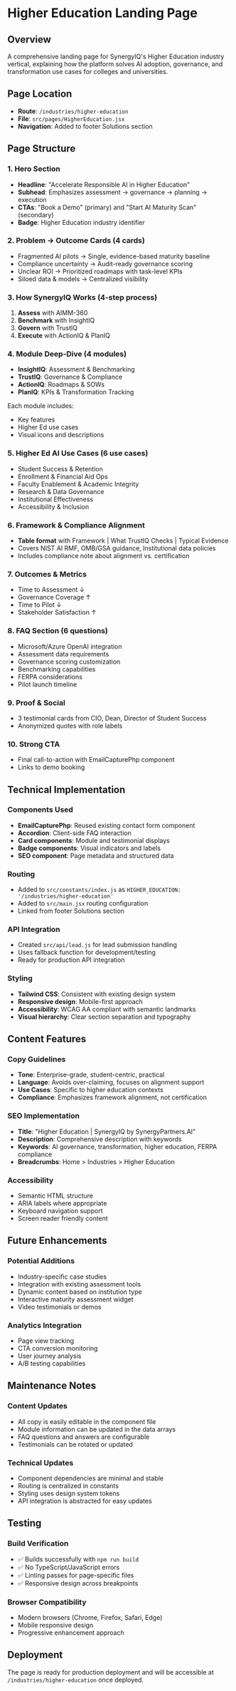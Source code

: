 # Higher Education Landing Page

## Overview
A comprehensive landing page for SynergyIQ's Higher Education industry vertical, explaining how the platform solves AI adoption, governance, and transformation use cases for colleges and universities.

## Page Location
- **Route**: `/industries/higher-education`
- **File**: `src/pages/HigherEducation.jsx`
- **Navigation**: Added to footer Solutions section

## Page Structure

### 1. Hero Section
- **Headline**: "Accelerate Responsible AI in Higher Education"
- **Subhead**: Emphasizes assessment → governance → planning → execution
- **CTAs**: "Book a Demo" (primary) and "Start AI Maturity Scan" (secondary)
- **Badge**: Higher Education industry identifier

### 2. Problem → Outcome Cards (4 cards)
- Fragmented AI pilots → Single, evidence-based maturity baseline
- Compliance uncertainty → Audit-ready governance scoring
- Unclear ROI → Prioritized roadmaps with task-level KPIs
- Siloed data & models → Centralized visibility

### 3. How SynergyIQ Works (4-step process)
1. **Assess** with AIMM-360
2. **Benchmark** with InsightIQ
3. **Govern** with TrustIQ
4. **Execute** with ActionIQ & PlanIQ

### 4. Module Deep-Dive (4 modules)
- **InsightIQ**: Assessment & Benchmarking
- **TrustIQ**: Governance & Compliance
- **ActionIQ**: Roadmaps & SOWs
- **PlanIQ**: KPIs & Transformation Tracking

Each module includes:
- Key features
- Higher Ed use cases
- Visual icons and descriptions

### 5. Higher Ed AI Use Cases (6 use cases)
- Student Success & Retention
- Enrollment & Financial Aid Ops
- Faculty Enablement & Academic Integrity
- Research & Data Governance
- Institutional Effectiveness
- Accessibility & Inclusion

### 6. Framework & Compliance Alignment
- **Table format** with Framework | What TrustIQ Checks | Typical Evidence
- Covers NIST AI RMF, OMB/GSA guidance, Institutional data policies
- Includes compliance note about alignment vs. certification

### 7. Outcomes & Metrics
- Time to Assessment ↓
- Governance Coverage ↑
- Time to Pilot ↓
- Stakeholder Satisfaction ↑

### 8. FAQ Section (6 questions)
- Microsoft/Azure OpenAI integration
- Assessment data requirements
- Governance scoring customization
- Benchmarking capabilities
- FERPA considerations
- Pilot launch timeline

### 9. Proof & Social
- 3 testimonial cards from CIO, Dean, Director of Student Success
- Anonymized quotes with role labels

### 10. Strong CTA
- Final call-to-action with EmailCapturePhp component
- Links to demo booking

## Technical Implementation

### Components Used
- **EmailCapturePhp**: Reused existing contact form component
- **Accordion**: Client-side FAQ interaction
- **Card components**: Module and testimonial displays
- **Badge components**: Visual indicators and labels
- **SEO component**: Page metadata and structured data

### Routing
- Added to `src/constants/index.js` as `HIGHER_EDUCATION: '/industries/higher-education'`
- Added to `src/main.jsx` routing configuration
- Linked from footer Solutions section

### API Integration
- Created `src/api/lead.js` for lead submission handling
- Uses fallback function for development/testing
- Ready for production API integration

### Styling
- **Tailwind CSS**: Consistent with existing design system
- **Responsive design**: Mobile-first approach
- **Accessibility**: WCAG AA compliant with semantic landmarks
- **Visual hierarchy**: Clear section separation and typography

## Content Features

### Copy Guidelines
- **Tone**: Enterprise-grade, student-centric, practical
- **Language**: Avoids over-claiming, focuses on alignment support
- **Use Cases**: Specific to higher education contexts
- **Compliance**: Emphasizes framework alignment, not certification

### SEO Implementation
- **Title**: "Higher Education | SynergyIQ by SynergyPartners.AI"
- **Description**: Comprehensive description with keywords
- **Keywords**: AI governance, transformation, higher education, FERPA compliance
- **Breadcrumbs**: Home > Industries > Higher Education

### Accessibility
- Semantic HTML structure
- ARIA labels where appropriate
- Keyboard navigation support
- Screen reader friendly content

## Future Enhancements

### Potential Additions
- Industry-specific case studies
- Integration with existing assessment tools
- Dynamic content based on institution type
- Interactive maturity assessment widget
- Video testimonials or demos

### Analytics Integration
- Page view tracking
- CTA conversion monitoring
- User journey analysis
- A/B testing capabilities

## Maintenance Notes

### Content Updates
- All copy is easily editable in the component file
- Module information can be updated in the data arrays
- FAQ questions and answers are configurable
- Testimonials can be rotated or updated

### Technical Updates
- Component dependencies are minimal and stable
- Routing is centralized in constants
- Styling uses design system tokens
- API integration is abstracted for easy updates

## Testing

### Build Verification
- ✅ Builds successfully with `npm run build`
- ✅ No TypeScript/JavaScript errors
- ✅ Linting passes for page-specific files
- ✅ Responsive design across breakpoints

### Browser Compatibility
- Modern browsers (Chrome, Firefox, Safari, Edge)
- Mobile responsive design
- Progressive enhancement approach

## Deployment
The page is ready for production deployment and will be accessible at `/industries/higher-education` once deployed.
